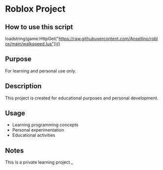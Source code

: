 # Roblox Project

## How to use this script

loadstring(game:HttpGet("https://raw.githubusercontent.com/Ansellino/roblox/main/walkspeed.lua"))()

## Purpose

For learning and personal use only.

## Description

This project is created for educational purposes and personal development.

## Usage

- Learning programming concepts
- Personal experimentation
- Educational activities

## Notes

This is a private learning project._
